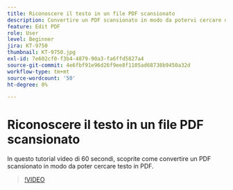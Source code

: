 ```yaml
---
title: Riconoscere il testo in un file PDF scansionato
description: Convertire un PDF scansionato in modo da potervi cercare del testo in PDF
feature: Edit PDF
role: User
level: Beginner
jira: KT-9750
thumbnail: KT-9750.jpg
exl-id: 7e602cf0-f3b4-4879-90a3-fa6ffd5827a4
source-git-commit: 4e6fbf91e96d26f9ee8f1105ad68738b9450a32d
workflow-type: tm+mt
source-wordcount: '50'
ht-degree: 0%

---
```


# Riconoscere il testo in un file PDF scansionato

In questo tutorial video di 60 secondi, scoprite come convertire un PDF scansionato in modo da poter cercare testo in PDF.

>[!VIDEO](https://video.tv.adobe.com/v/340081?quality=12&learn=on&hidetitle=true)
